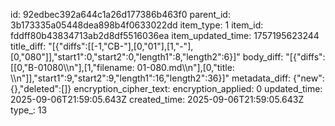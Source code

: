 id: 92edbec392a644c1a26d177386b463f0
parent_id: 3b173335a05448dea898b4f0633022dd
item_type: 1
item_id: fddff80b43834713ab2d8df5516036ea
item_updated_time: 1757195623244
title_diff: "[{\"diffs\":[[-1,\"CB-\"],[0,\"01\"],[1,\"-\"],[0,\"080\"]],\"start1\":0,\"start2\":0,\"length1\":8,\"length2\":6}]"
body_diff: "[{\"diffs\":[[0,\"B-01080\\\n\"],[1,\"filename: 01-080.md\\\n\"],[0,\"title: \\\n\"]],\"start1\":9,\"start2\":9,\"length1\":16,\"length2\":36}]"
metadata_diff: {"new":{},"deleted":[]}
encryption_cipher_text: 
encryption_applied: 0
updated_time: 2025-09-06T21:59:05.643Z
created_time: 2025-09-06T21:59:05.643Z
type_: 13